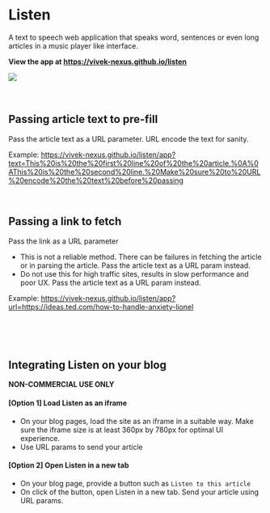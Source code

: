 # Listen
A text to speech web application that speaks word, sentences or even long articles in a music player like interface.

**View the app at https://vivek-nexus.github.io/listen**

<img src="https://vivek-nexus.github.io/listen/link-preview.png" />


<br />

<br />

<br />

## Passing article text to pre-fill
Pass the article text as a URL parameter. URL encode the text for sanity.

Example: https://vivek-nexus.github.io/listen/app?text=This%20is%20the%20first%20line%20of%20the%20article.%0A%0AThis%20is%20the%20second%20line.%20Make%20sure%20to%20URL%20encode%20the%20text%20before%20passing

<br />

## Passing a link to fetch
Pass the link as a URL parameter 
- This is not a reliable method. There can be failures in fetching the article or in parsing the article. Pass the article text as a URL param instead.
- Do not use this for high traffic sites, results in slow performance and poor UX. Pass the article text as a URL param instead.

Example: https://vivek-nexus.github.io/listen/app?url=https://ideas.ted.com/how-to-handle-anxiety-lionel

<br />

<br />

<br />


## Integrating Listen on your blog
**NON-COMMERCIAL USE ONLY**

#### [Option 1] Load Listen as an iframe
- On your blog pages, load the site as an iframe in a suitable way. Make sure the iframe size is at least 360px by 780px for optimal UI experience.
- Use URL params to send your article

#### [Option 2] Open Listen in a new tab
- On your blog page, provide a button such as `Listen to this article`
- On click of the button, open Listen in a new tab. Send your article using URL params.
